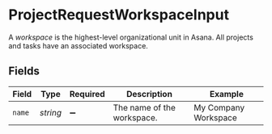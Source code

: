 # ProjectRequestWorkspaceInput

A *workspace* is the highest-level organizational unit in Asana. All projects and tasks have an associated workspace.


## Fields

| Field                      | Type                       | Required                   | Description                | Example                    |
| -------------------------- | -------------------------- | -------------------------- | -------------------------- | -------------------------- |
| `name`                     | *string*                   | :heavy_minus_sign:         | The name of the workspace. | My Company Workspace       |
